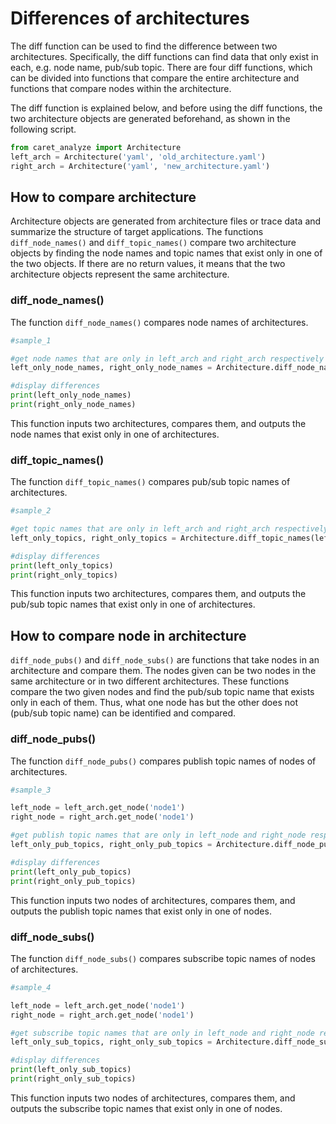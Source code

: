 # Differences of architectures

The diff function can be used to find the difference between two architectures. Specifically, the diff functions can find data that only exist in each, e.g. node name, pub/sub topic.
There are four diff functions, which can be divided into functions that compare the entire architecture and functions that compare nodes within the architecture.

The diff function is explained below, and before using the diff functions, the two architecture objects are generated beforehand, as shown in the following script.

```python
from caret_analyze import Architecture
left_arch = Architecture('yaml', 'old_architecture.yaml')
right_arch = Architecture('yaml', 'new_architecture.yaml')

```


## How to compare architecture

Architecture objects are generated from architecture files or trace data and summarize the structure of target applications.
The functions `diff_node_names()` and `diff_topic_names()` compare two architecture objects by finding the node names and topic names that exist only in one of the two objects. 
If there are no return values, it means that the two architecture objects represent the same architecture.



### diff_node_names()
The function `diff_node_names()` compares node names of architectures.

```python
#sample_1

#get node names that are only in left_arch and right_arch respectively
left_only_node_names, right_only_node_names = Architecture.diff_node_names(left_arch, right_arch)

#display differences
print(left_only_node_names)
print(right_only_node_names)

```

This function inputs two architectures, compares them, and outputs the node names that exist only in one of architectures.

### diff_topic_names()

The function `diff_topic_names()` compares pub/sub topic names of architectures.

```python
#sample_2

#get topic names that are only in left_arch and right_arch respectively
left_only_topics, right_only_topics = Architecture.diff_topic_names(left_arch, right_arch)

#display differences
print(left_only_topics)
print(right_only_topics)

```

This function inputs two architectures, compares them, and outputs the pub/sub topic names that exist only in one of architectures.

## How to compare node in architecture


`diff_node_pubs()` and `diff_node_subs()` are functions that take nodes in an architecture and compare them. The nodes given can be two nodes in the same architecture or in two different architectures. These functions compare the two given nodes and find the pub/sub topic name that exists only in each of them. Thus, what one node has but the other does not (pub/sub topic name) can be identified and compared.

### diff_node_pubs()

The function `diff_node_pubs()` compares publish topic names of nodes of architectures.

```python
#sample_3

left_node = left_arch.get_node('node1')
right_node = right_arch.get_node('node1')

#get publish topic names that are only in left_node and right_node respectively
left_only_pub_topics, right_only_pub_topics = Architecture.diff_node_pubs(left_node, right_node)

#display differences
print(left_only_pub_topics)
print(right_only_pub_topics)

```
This function inputs two nodes of architectures, compares them, and outputs the publish topic names that exist only in one of nodes.

### diff_node_subs()

The function `diff_node_subs()` compares subscribe topic names of nodes of architectures.

```python
#sample_4

left_node = left_arch.get_node('node1')
right_node = right_arch.get_node('node1')

#get subscribe topic names that are only in left_node and right_node respectively
left_only_sub_topics, right_only_sub_topics = Architecture.diff_node_subs(left_node, right_node)

#display differences
print(left_only_sub_topics)
print(right_only_sub_topics)

```
This function inputs two nodes of architectures, compares them, and outputs the subscribe topic names that exist only in one of nodes.